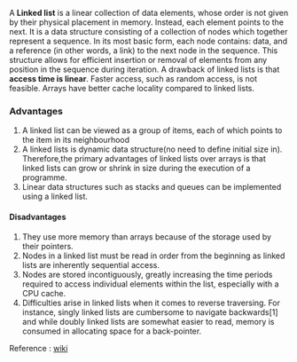 A <b>Linked list</b> is a linear collection of data elements, whose order is not given by their physical placement in memory. Instead, each element points to the next. It is a data structure consisting of a collection of nodes which together represent a sequence. In its most basic form, each node contains: data, and a reference (in other words, a link) to the next node in the sequence. This structure allows for efficient insertion or removal of elements from any position in the sequence during iteration.
A drawback of linked lists is that <b>access time is linear</b>. Faster access, such as random access, is not feasible. Arrays have better cache locality compared to linked lists.

### Advantages
1. A linked list can be viewed as a group of items, each of which points to the item in its neighbourhood
2. A linked lists is dynamic data structure(no need to define initial size in). Therefore,the primary advantages of linked lists over arrays is that linked lists can grow or shrink in size during the execution of a programme.
3. Linear data structures such as stacks and queues can be implemented using a linked list.


#### Disadvantages
1. They use more memory than arrays because of the storage used by their pointers.
2. Nodes in a linked list must be read in order from the beginning as linked lists are inherently sequential access.
3. Nodes are stored incontiguously, greatly increasing the time periods required to access individual elements within the list, especially with a CPU cache.
4. Difficulties arise in linked lists when it comes to reverse traversing. For instance, singly linked lists are cumbersome to navigate backwards[1] and while doubly linked lists are somewhat easier to read, memory is consumed in allocating space for a back-pointer.

Reference : [wiki](https://en.wikipedia.org/wiki/Linked_list)

